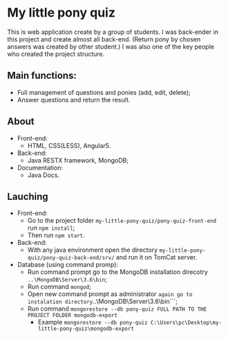 # My little pony quiz
This is web application create by a group of students. I was back-ender in this project and create almost all back-end. (Return pony by chosen answers was created by other student.) I was also one of the key people who created the project structure.

## Main functions:
* Full management of questions and ponies (add, edit, delete);
* Answer questions and return the result.

## About
* Front-end:
  * HTML, CSS(LESS), Angular5.
* Back-end:
  * Java RESTX framework, MongoDB;
* Documentation:
  * Java Docs.
  
## Lauching
* Front-end:
  * Go to the project folder ```my-little-pony-quiz/pony-quiz-front-end``` run ```npm install```;
  * Then run ```npm start```.
* Back-end:
  * With any java environment open the directory ```my-little-pony-quiz/pony-quiz-back-end/srv/``` and run it on TomCat server.
* Database (using command promp):
  * Run command prompt go to the MongoDB installation direcotry ```..\MongoDB\Server\3.6\bin```;
  * Run command ```mongod```;
  * Open new command prompt as administrator ``` again go to instalation directory ```..\MongoDB\Server\3.6\bin```;
  * Run command ```mongorestore --db pony-quiz FULL PATH TO THE PROJECT FOLDER mongodb-export```
    * Example ```mongorestore --db pony-quiz C:\Users\pc\Desktop\my-little-pony-quiz\mongodb-export```
